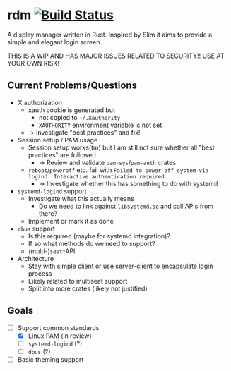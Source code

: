 # rdm [![Build Status](https://travis-ci.org/1wilkens/rdm.svg)](https://travis-ci.org/1wilkens/rdm)
A display manager written in Rust. Inspired by Slim it aims to provide a simple and elegant login screen.

THIS IS A WIP AND HAS MAJOR ISSUES RELATED TO SECURITY!! USE AT YOUR OWN RISK!

## Current Problems/Questions
- X authorization
    - xauth cookie is generated but 
        - not copied to `~/.Xauthority`
        - `XAUTHORITY` environment variable is not set
    - -> Investigate "best practices" and fix!
- Session setup / PAM usage
    - Session setup works(tm) but I am still not sure whether all "best practices" are followed
        - -> Review and validate `pam-sys`/`pam-auth` crates
    - `reboot`/`poweroff` etc. fail with 
        `Failed to power off system via logind: Interactive authentication required.`
        - -> Investigate whether this has something to do with systemd
- `systemd-logind` support
    - Investigate what this actually means
        - Do we need to link against `libsystemd.so` and call APIs from there?
    - Implement or mark it as done
- `dbus` support
    - Is this required (maybe for systemd integration)?
    - If so what methods do we need to support?
    - (multi-)`seat`-API
- Architecture
    - Stay with simple client or use server-client to encapsulate login process
    - Likely related to multiseat support
    - Split into more crates (likely not justified)

## Goals
- [ ] Support common standards
    - [x] Linux PAM (in review)
    - [ ] `systemd-logind` (?)
    - [ ] `dbus` (?)
- [ ] Basic theming support
